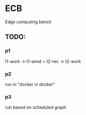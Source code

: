 # ECB
Edge computing bench

## TODO:

###  p1
t1-work -> t1-send + t2-rec -> t2-work 

### p2
run in  "docker in docker"

### p3
run based on scheduled graph